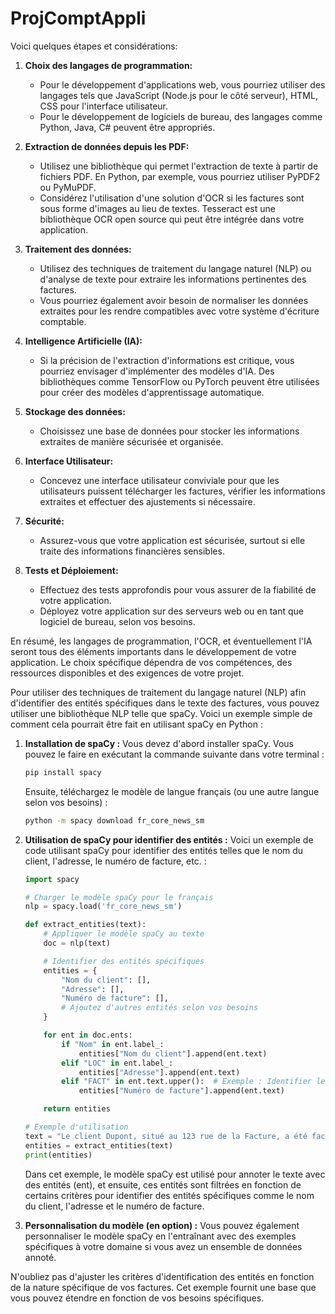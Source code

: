# ProjComptAppli


Voici quelques étapes et considérations:

1. **Choix des langages de programmation:**
   - Pour le développement d'applications web, vous pourriez utiliser des langages tels que JavaScript (Node.js pour le côté serveur), HTML, CSS pour l'interface utilisateur.
   - Pour le développement de logiciels de bureau, des langages comme Python, Java, C# peuvent être appropriés.

2. **Extraction de données depuis les PDF:**
   - Utilisez une bibliothèque qui permet l'extraction de texte à partir de fichiers PDF. En Python, par exemple, vous pourriez utiliser PyPDF2 ou PyMuPDF.
   - Considérez l'utilisation d'une solution d'OCR si les factures sont sous forme d'images au lieu de textes. Tesseract est une bibliothèque OCR open source qui peut être intégrée dans votre application.

3. **Traitement des données:**
   - Utilisez des techniques de traitement du langage naturel (NLP) ou d'analyse de texte pour extraire les informations pertinentes des factures.
   - Vous pourriez également avoir besoin de normaliser les données extraites pour les rendre compatibles avec votre système d'écriture comptable.

4. **Intelligence Artificielle (IA):**
   - Si la précision de l'extraction d'informations est critique, vous pourriez envisager d'implémenter des modèles d'IA. Des bibliothèques comme TensorFlow ou PyTorch peuvent être utilisées pour créer des modèles d'apprentissage automatique.

5. **Stockage des données:**
   - Choisissez une base de données pour stocker les informations extraites de manière sécurisée et organisée.

6. **Interface Utilisateur:**
   - Concevez une interface utilisateur conviviale pour que les utilisateurs puissent télécharger les factures, vérifier les informations extraites et effectuer des ajustements si nécessaire.

7. **Sécurité:**
   - Assurez-vous que votre application est sécurisée, surtout si elle traite des informations financières sensibles.

8. **Tests et Déploiement:**
   - Effectuez des tests approfondis pour vous assurer de la fiabilité de votre application.
   - Déployez votre application sur des serveurs web ou en tant que logiciel de bureau, selon vos besoins.

En résumé, les langages de programmation, l'OCR, et éventuellement l'IA seront tous des éléments importants dans le développement de votre application. Le choix spécifique dépendra de vos compétences, des ressources disponibles et des exigences de votre projet.

Pour utiliser des techniques de traitement du langage naturel (NLP) afin d'identifier des entités spécifiques dans le texte des factures, vous pouvez utiliser une bibliothèque NLP telle que spaCy. Voici un exemple simple de comment cela pourrait être fait en utilisant spaCy en Python :

1. **Installation de spaCy :**
   Vous devez d'abord installer spaCy. Vous pouvez le faire en exécutant la commande suivante dans votre terminal :

   ```bash
   pip install spacy
   ```

   Ensuite, téléchargez le modèle de langue français (ou une autre langue selon vos besoins) :

   ```bash
   python -m spacy download fr_core_news_sm
   ```

2. **Utilisation de spaCy pour identifier des entités :**
   Voici un exemple de code utilisant spaCy pour identifier des entités telles que le nom du client, l'adresse, le numéro de facture, etc. :

   ```python
   import spacy

   # Charger le modèle spaCy pour le français
   nlp = spacy.load('fr_core_news_sm')

   def extract_entities(text):
       # Appliquer le modèle spaCy au texte
       doc = nlp(text)

       # Identifier des entités spécifiques
       entities = {
           "Nom du client": [],
           "Adresse": [],
           "Numéro de facture": [],
           # Ajoutez d'autres entités selon vos besoins
       }

       for ent in doc.ents:
           if "Nom" in ent.label_:
               entities["Nom du client"].append(ent.text)
           elif "LOC" in ent.label_:
               entities["Adresse"].append(ent.text)
           elif "FACT" in ent.text.upper():  # Exemple : Identifier le numéro de facture
               entities["Numéro de facture"].append(ent.text)

       return entities

   # Exemple d'utilisation
   text = "Le client Dupont, situé au 123 rue de la Facture, a été facturé sous le numéro FACT123."
   entities = extract_entities(text)
   print(entities)
   ```

   Dans cet exemple, le modèle spaCy est utilisé pour annoter le texte avec des entités (ent), et ensuite, ces entités sont filtrées en fonction de certains critères pour identifier des entités spécifiques comme le nom du client, l'adresse et le numéro de facture.

3. **Personnalisation du modèle (en option) :**
   Vous pouvez également personnaliser le modèle spaCy en l'entraînant avec des exemples spécifiques à votre domaine si vous avez un ensemble de données annoté.

N'oubliez pas d'ajuster les critères d'identification des entités en fonction de la nature spécifique de vos factures. Cet exemple fournit une base que vous pouvez étendre en fonction de vos besoins spécifiques.
